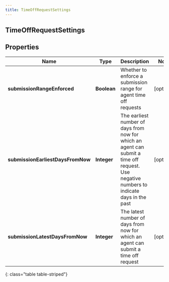 ```yaml
---
title: TimeOffRequestSettings
---
```

## TimeOffRequestSettings


## Properties

| Name | Type | Description | Notes |
| ------------ | ------------- | ------------- | ------------- |
| **submissionRangeEnforced** | <!----><!---->**Boolean**<!----> | Whether to enforce a submission range for agent time off requests |  [optional] |
| **submissionEarliestDaysFromNow** | <!----><!---->**Integer**<!----> | The earliest number of days from now for which an agent can submit a time off request.  Use negative numbers to indicate days in the past |  [optional] |
| **submissionLatestDaysFromNow** | <!----><!---->**Integer**<!----> | The latest number of days from now for which an agent can submit a time off request |  [optional] |
{: class="table table-striped"}



